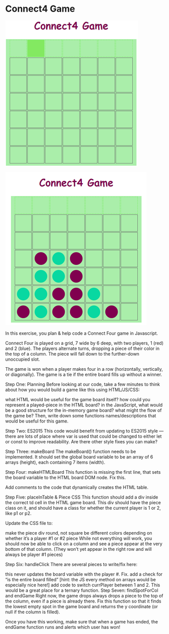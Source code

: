 # Connect4 Game

![Picture of Game](https://raw.githubusercontent.com/tmt16/connect4/master/Preview/Preview.png)

![Picture of Completed Game](https://raw.githubusercontent.com/tmt16/connect4/master/Preview/Preview1.png)

In this exercise, you plan & help code a Connect Four game in Javascript.

Connect Four is played on a grid, 7 wide by 6 deep, with two players, 1 (red) and 2 (blue). The players alternate turns, dropping a piece of their color in the top of a column. The piece will fall down to the further-down unoccupied slot.

The game is won when a player makes four in a row (horizontally, vertically, or diagonally). The game is a tie if the entire board fills up without a winner.

Step One: Planning
Before looking at our code, take a few minutes to think about how you would build a game like this using HTML/JS/CSS:

what HTML would be useful for the game board itself?
how could you represent a played-piece in the HTML board?
in the JavaScript, what would be a good structure for the in-memory game board?
what might the flow of the game be?
Then, write down some functions names/descriptions that would be useful for this game.

Step Two: ES2015
This code would benefit from updating to ES2015 style — there are lots of place where var is used that could be changed to either let or const to improve readability. Are there other style fixes you can make?

Step Three: makeBoard
The makeBoard() function needs to be implemented. It should set the global board variable to be an array of 6 arrays (height), each containing 7 items (width).

Step Four: makeHTMLBoard
This function is missing the first line, that sets the board variable to the HTML board DOM node. Fix this.

Add comments to the code that dynamically creates the HTML table.

Step Five: placeInTable & Piece CSS
This function should add a div inside the correct td cell in the HTML game board. This div should have the piece class on it, and should have a class for whether the current player is 1 or 2, like p1 or p2.

Update the CSS file to:

make the piece div round, not square
be different colors depending on whether it’s a player #1 or #2 piece
While not everything will work, you should now be able to click on a column and see a piece appear at the very bottom of that column. (They won’t yet appear in the right row and will always be player #1 pieces)

Step Six: handleClick
There are several pieces to write/fix here:

this never updates the board variable with the player #. Fix.
add a check for “is the entire board filled” [hint: the JS every method on arrays would be especially nice here!]
add code to switch currPlayer between 1 and 2. This would be a great place for a ternary function.
Step Seven: findSpotForCol and endGame
Right now, the game drops always drops a piece to the top of the column, even if a piece is already there. Fix this function so that it finds the lowest empty spot in the game board and returns the y coordinate (or null if the column is filled).

Once you have this working, make sure that when a game has ended, the endGame function runs and alerts which user has won!
